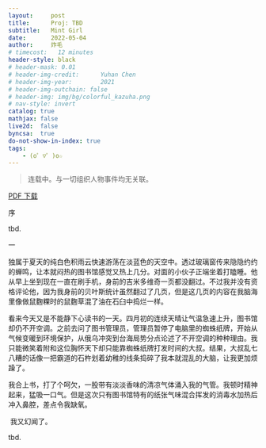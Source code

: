 ```yaml
---
layout:     post
title:      Proj: TBD
subtitle:   Mint Girl
date:       2022-05-04
author:     炸毛
# timecost:   12 minutes
header-style: black
# header-mask: 0.01
# header-img-credit:      Yuhan Chen
# header-img-year:        2021 
# header-img-outchain: false
# header-img: img/bg/colorful_kazuha.png
# nav-style: invert
catalog: true
mathjax: false
live2d:  false
byncsa:  true
do-not-show-in-index: true
tags:
    - (o゜▽゜)o☆
---
```


> 连载中。与一切组织人物事件均无关联。

[PDF 下载]()

序

tbd.

一

​		独属于夏天的纯白色积雨云快速游荡在淡蓝色的天空中。透过玻璃窗传来隐隐约约的蝉鸣，让本就闷热的图书馆感觉又热上几分。对面的小伙子正端坐着打瞌睡。他从早上坐到现在一直在刷手机，身前的吉米多维奇一页都没翻过。不过我并没有资格评论他，因为我身前的贝叶斯统计虽然翻过了几页，但是这几页的内容在我脑海里像做鼠麴粿时的鼠麴草混了油在石臼中捣烂一样。

​		看来今天又是不能静下心读书的一天。四月初的连续天晴让气温急速上升，图书馆却仍不开空调。之前去问了图书管理员，管理员暂停了电脑里的蜘蛛纸牌，开始从气候变暖到环境保护，从俄乌冲突到台海局势分点论述了不开空调的种种理由。我只能微笑着附和这位胸怀天下却只能靠蜘蛛纸牌打发时间的大叔。结果，大叔乱七八糟的话像一把霸道的石杵划着幼稚的线条捣碎了我本就混乱的大脑，让我更加烦躁了。

​		我合上书，打了个呵欠，一股带有淡淡香味的清凉气体涌入我的气管。我顿时精神起来，猛吸一口气。但是这次只有图书馆特有的纸张气味混合挥发的消毒水加热后冲入鼻腔，差点令我缺氧。

​		我又幻闻了。

tbd.
